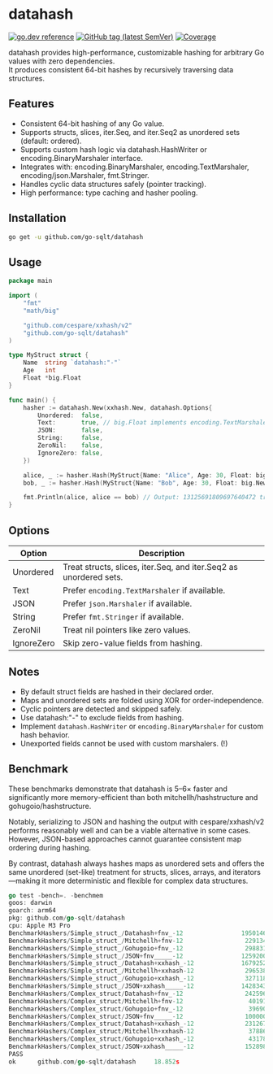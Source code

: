 # datahash

[![go.dev reference](https://img.shields.io/badge/go.dev-reference-007d9c?logo=go&logoColor=white)](https://pkg.go.dev/github.com/go-sqlt/datahash)
[![GitHub tag (latest SemVer)](https://img.shields.io/github/tag/go-sqlt/datahash.svg?style=social)](https://github.com/go-sqlt/datahash/tags)
[![Coverage](https://img.shields.io/badge/Coverage-74.1%25-brightgreen)](https://github.com/go-sqlt/datahash/actions)

datahash provides high-performance, customizable hashing for arbitrary Go values with zero dependencies.  
It produces consistent 64-bit hashes by recursively traversing data structures.

## Features

- Consistent 64-bit hashing of any Go value.
- Supports structs, slices, iter.Seq, and iter.Seq2 as unordered sets (default: ordered).
- Supports custom hash logic via datahash.HashWriter or encoding.BinaryMarshaler interface.
- Integrates with: encoding.BinaryMarshaler, encoding.TextMarshaler, encoding/json.Marshaler, fmt.Stringer.
- Handles cyclic data structures safely (pointer tracking).
- High performance: type caching and hasher pooling.

## Installation

```bash
go get -u github.com/go-sqlt/datahash
```

## Usage

```go
package main

import (
	"fmt"
	"math/big"

	"github.com/cespare/xxhash/v2"
	"github.com/go-sqlt/datahash"
)

type MyStruct struct {
	Name  string `datahash:"-"`
	Age   int
	Float *big.Float
}

func main() {
	hasher := datahash.New(xxhash.New, datahash.Options{
		Unordered:  false,
		Text:       true, // big.Float implements encoding.TextMarshaler
		JSON:       false,
		String:     false,
		ZeroNil:    false,
		IgnoreZero: false,
	})

	alice, _ := hasher.Hash(MyStruct{Name: "Alice", Age: 30, Float: big.NewFloat(1.23)})
	bob, _ := hasher.Hash(MyStruct{Name: "Bob", Age: 30, Float: big.NewFloat(1.23)})

	fmt.Println(alice, alice == bob) // Output: 13125691809697640472 true
}
```

## Options

| Option     | Description |
|------------|-------------|
| Unordered  | Treat structs, slices, iter.Seq, and iter.Seq2 as unordered sets. |
| Text       | Prefer `encoding.TextMarshaler` if available. |
| JSON       | Prefer `json.Marshaler` if available. |
| String     | Prefer `fmt.Stringer` if available. |
| ZeroNil    | Treat nil pointers like zero values. |
| IgnoreZero | Skip zero-value fields from hashing. |

## Notes

- By default struct fields are hashed in their declared order.
- Maps and unordered sets are folded using XOR for order-independence.
- Cyclic pointers are detected and skipped safely.
- Use datahash:"-" to exclude fields from hashing.
- Implement `datahash.HashWriter` or `encoding.BinaryMarshaler` for custom hash behavior.
- Unexported fields cannot be used with custom marshalers. (!)

## Benchmark

These benchmarks demonstrate that datahash is 5–6× faster and significantly more memory-efficient than both 
mitchellh/hashstructure and gohugoio/hashstructure.

Notably, serializing to JSON and hashing the output with cespare/xxhash/v2 performs reasonably well and can 
be a viable alternative in some cases. However, JSON-based approaches cannot guarantee consistent map ordering during hashing.

By contrast, datahash always hashes maps as unordered sets and offers the same unordered (set-like) treatment 
for structs, slices, arrays, and iterators—making it more deterministic and flexible for complex data structures.

```go
go test -bench=. -benchmem                                                                
goos: darwin
goarch: arm64
pkg: github.com/go-sqlt/datahash
cpu: Apple M3 Pro
BenchmarkHashers/Simple_struct_/Datahash+fnv_-12                19501466                60.28 ns/op            0 B/op          0 allocs/op
BenchmarkHashers/Simple_struct_/Mitchellh+fnv-12                 2291349               455.9 ns/op           248 B/op         17 allocs/op
BenchmarkHashers/Simple_struct_/Gohugoio+fnv_-12                 2988314               394.0 ns/op           248 B/op         17 allocs/op
BenchmarkHashers/Simple_struct_/JSON+fnv_____-12                12592008                94.32 ns/op           32 B/op          1 allocs/op
BenchmarkHashers/Simple_struct_/Datahash+xxhash_-12             16792522                70.96 ns/op            0 B/op          0 allocs/op
BenchmarkHashers/Simple_struct_/Mitchellh+xxhash-12              2965380               403.0 ns/op           320 B/op         17 allocs/op
BenchmarkHashers/Simple_struct_/Gohugoio+xxhash_-12              3271189               367.8 ns/op           280 B/op         13 allocs/op
BenchmarkHashers/Simple_struct_/JSON+xxhash_____-12             14283432                82.67 ns/op           32 B/op          1 allocs/op
BenchmarkHashers/Complex_struct/Datahash+fnv_-12                 2425962               498.1 ns/op           112 B/op          3 allocs/op
BenchmarkHashers/Complex_struct/Mitchellh+fnv-12                  401911              2860 ns/op            1824 B/op        116 allocs/op
BenchmarkHashers/Complex_struct/Gohugoio+fnv_-12                  396907              2965 ns/op            1816 B/op        115 allocs/op
BenchmarkHashers/Complex_struct/JSON+fnv_____-12                 1000000              1081 ns/op             402 B/op          4 allocs/op
BenchmarkHashers/Complex_struct/Datahash+xxhash_-12              2312679               518.5 ns/op           112 B/op          3 allocs/op
BenchmarkHashers/Complex_struct/Mitchellh+xxhash-12               378866              3077 ns/op            1896 B/op        116 allocs/op
BenchmarkHashers/Complex_struct/Gohugoio+xxhash_-12               431788              2710 ns/op            1632 B/op         87 allocs/op
BenchmarkHashers/Complex_struct/JSON+xxhash_____-12              1528984               782.6 ns/op           402 B/op          4 allocs/op
PASS
ok      github.com/go-sqlt/datahash     18.852s
```
